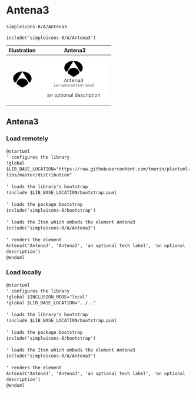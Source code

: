 # Antena3


```text
simpleicons-8/A/Antena3
```

```text
include('simpleicons-8/A/Antena3')
```



| Illustration | Antena3 |
| :---: | :---: |
| ![illustration for Illustration](../../simpleicons-8/A/Antena3.png) | ![illustration for Antena3](../../simpleicons-8/A/Antena3.Local.png) |




## Antena3

### Load remotely
```plantuml
@startuml
' configures the library
!global $LIB_BASE_LOCATION="https://raw.githubusercontent.com/tmorin/plantuml-libs/master/distribution"

' loads the library's bootstrap
!include $LIB_BASE_LOCATION/bootstrap.puml

' loads the package bootstrap
include('simpleicons-8/bootstrap')

' loads the Item which embeds the element Antena3
include('simpleicons-8/A/Antena3')

' renders the element
Antena3('Antena3', 'Antena3', 'an optional tech label', 'an optional description')
@enduml
```

### Load locally
```plantuml
@startuml
' configures the library
!global $INCLUSION_MODE="local"
!global $LIB_BASE_LOCATION="../.."

' loads the library's bootstrap
!include $LIB_BASE_LOCATION/bootstrap.puml

' loads the package bootstrap
include('simpleicons-8/bootstrap')

' loads the Item which embeds the element Antena3
include('simpleicons-8/A/Antena3')

' renders the element
Antena3('Antena3', 'Antena3', 'an optional tech label', 'an optional description')
@enduml
```


